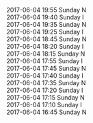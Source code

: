 2017-06-04 19:55 Sunday  N  
2017-06-04 19:40 Sunday  I  
2017-06-04 19:35 Sunday  N  
2017-06-04 19:25 Sunday  I  
2017-06-04 18:45 Sunday  N  
2017-06-04 18:20 Sunday  I  
2017-06-04 18:15 Sunday  N  
2017-06-04 17:55 Sunday  I  
2017-06-04 17:45 Sunday  N  
2017-06-04 17:40 Sunday  I  
2017-06-04 17:35 Sunday  N  
2017-06-04 17:20 Sunday  I  
2017-06-04 17:15 Sunday  N  
2017-06-04 17:10 Sunday  I  
2017-06-04 16:45 Sunday  N  
